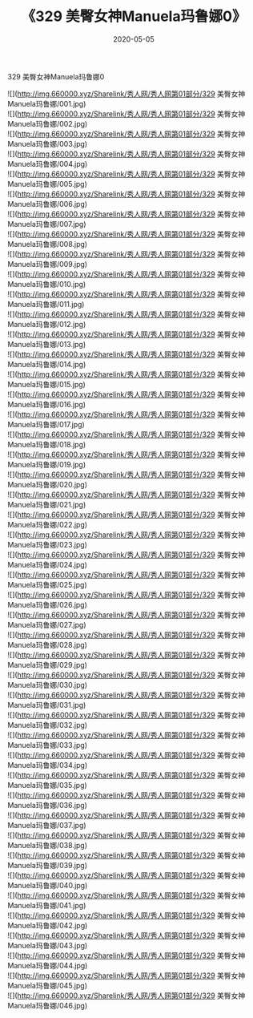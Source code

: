 ﻿---
layout: post
title:  《329 美臀女神Manuela玛鲁娜0》
date:   2020-05-05
img: http://img.660000.xyz/Sharelink/秀人网/秀人网第01部分/329 美臀女神Manuela玛鲁娜0/000.jpg
categories: [美女, 清纯, 唯美]
---

329 美臀女神Manuela玛鲁娜0

  ![](http://img.660000.xyz/Sharelink/秀人网/秀人网第01部分/329 美臀女神Manuela玛鲁娜/001.jpg) <br> ![](http://img.660000.xyz/Sharelink/秀人网/秀人网第01部分/329 美臀女神Manuela玛鲁娜/002.jpg) <br> ![](http://img.660000.xyz/Sharelink/秀人网/秀人网第01部分/329 美臀女神Manuela玛鲁娜/003.jpg) <br> ![](http://img.660000.xyz/Sharelink/秀人网/秀人网第01部分/329 美臀女神Manuela玛鲁娜/004.jpg) <br> ![](http://img.660000.xyz/Sharelink/秀人网/秀人网第01部分/329 美臀女神Manuela玛鲁娜/005.jpg) <br> ![](http://img.660000.xyz/Sharelink/秀人网/秀人网第01部分/329 美臀女神Manuela玛鲁娜/006.jpg) <br> ![](http://img.660000.xyz/Sharelink/秀人网/秀人网第01部分/329 美臀女神Manuela玛鲁娜/007.jpg) <br> ![](http://img.660000.xyz/Sharelink/秀人网/秀人网第01部分/329 美臀女神Manuela玛鲁娜/008.jpg) <br> ![](http://img.660000.xyz/Sharelink/秀人网/秀人网第01部分/329 美臀女神Manuela玛鲁娜/009.jpg) <br> ![](http://img.660000.xyz/Sharelink/秀人网/秀人网第01部分/329 美臀女神Manuela玛鲁娜/010.jpg) <br> ![](http://img.660000.xyz/Sharelink/秀人网/秀人网第01部分/329 美臀女神Manuela玛鲁娜/011.jpg) <br> ![](http://img.660000.xyz/Sharelink/秀人网/秀人网第01部分/329 美臀女神Manuela玛鲁娜/012.jpg) <br> ![](http://img.660000.xyz/Sharelink/秀人网/秀人网第01部分/329 美臀女神Manuela玛鲁娜/013.jpg) <br> ![](http://img.660000.xyz/Sharelink/秀人网/秀人网第01部分/329 美臀女神Manuela玛鲁娜/014.jpg) <br> ![](http://img.660000.xyz/Sharelink/秀人网/秀人网第01部分/329 美臀女神Manuela玛鲁娜/015.jpg) <br> ![](http://img.660000.xyz/Sharelink/秀人网/秀人网第01部分/329 美臀女神Manuela玛鲁娜/016.jpg) <br> ![](http://img.660000.xyz/Sharelink/秀人网/秀人网第01部分/329 美臀女神Manuela玛鲁娜/017.jpg) <br> ![](http://img.660000.xyz/Sharelink/秀人网/秀人网第01部分/329 美臀女神Manuela玛鲁娜/018.jpg) <br> ![](http://img.660000.xyz/Sharelink/秀人网/秀人网第01部分/329 美臀女神Manuela玛鲁娜/019.jpg) <br> ![](http://img.660000.xyz/Sharelink/秀人网/秀人网第01部分/329 美臀女神Manuela玛鲁娜/020.jpg) <br> ![](http://img.660000.xyz/Sharelink/秀人网/秀人网第01部分/329 美臀女神Manuela玛鲁娜/021.jpg) <br> ![](http://img.660000.xyz/Sharelink/秀人网/秀人网第01部分/329 美臀女神Manuela玛鲁娜/022.jpg) <br> ![](http://img.660000.xyz/Sharelink/秀人网/秀人网第01部分/329 美臀女神Manuela玛鲁娜/023.jpg) <br> ![](http://img.660000.xyz/Sharelink/秀人网/秀人网第01部分/329 美臀女神Manuela玛鲁娜/024.jpg) <br> ![](http://img.660000.xyz/Sharelink/秀人网/秀人网第01部分/329 美臀女神Manuela玛鲁娜/025.jpg) <br> ![](http://img.660000.xyz/Sharelink/秀人网/秀人网第01部分/329 美臀女神Manuela玛鲁娜/026.jpg) <br> ![](http://img.660000.xyz/Sharelink/秀人网/秀人网第01部分/329 美臀女神Manuela玛鲁娜/027.jpg) <br> ![](http://img.660000.xyz/Sharelink/秀人网/秀人网第01部分/329 美臀女神Manuela玛鲁娜/028.jpg) <br> ![](http://img.660000.xyz/Sharelink/秀人网/秀人网第01部分/329 美臀女神Manuela玛鲁娜/029.jpg) <br> ![](http://img.660000.xyz/Sharelink/秀人网/秀人网第01部分/329 美臀女神Manuela玛鲁娜/030.jpg) <br> ![](http://img.660000.xyz/Sharelink/秀人网/秀人网第01部分/329 美臀女神Manuela玛鲁娜/031.jpg) <br> ![](http://img.660000.xyz/Sharelink/秀人网/秀人网第01部分/329 美臀女神Manuela玛鲁娜/032.jpg) <br> ![](http://img.660000.xyz/Sharelink/秀人网/秀人网第01部分/329 美臀女神Manuela玛鲁娜/033.jpg) <br> ![](http://img.660000.xyz/Sharelink/秀人网/秀人网第01部分/329 美臀女神Manuela玛鲁娜/034.jpg) <br> ![](http://img.660000.xyz/Sharelink/秀人网/秀人网第01部分/329 美臀女神Manuela玛鲁娜/035.jpg) <br> ![](http://img.660000.xyz/Sharelink/秀人网/秀人网第01部分/329 美臀女神Manuela玛鲁娜/036.jpg) <br> ![](http://img.660000.xyz/Sharelink/秀人网/秀人网第01部分/329 美臀女神Manuela玛鲁娜/037.jpg) <br> ![](http://img.660000.xyz/Sharelink/秀人网/秀人网第01部分/329 美臀女神Manuela玛鲁娜/038.jpg) <br> ![](http://img.660000.xyz/Sharelink/秀人网/秀人网第01部分/329 美臀女神Manuela玛鲁娜/039.jpg) <br> ![](http://img.660000.xyz/Sharelink/秀人网/秀人网第01部分/329 美臀女神Manuela玛鲁娜/040.jpg) <br> ![](http://img.660000.xyz/Sharelink/秀人网/秀人网第01部分/329 美臀女神Manuela玛鲁娜/041.jpg) <br> ![](http://img.660000.xyz/Sharelink/秀人网/秀人网第01部分/329 美臀女神Manuela玛鲁娜/042.jpg) <br> ![](http://img.660000.xyz/Sharelink/秀人网/秀人网第01部分/329 美臀女神Manuela玛鲁娜/043.jpg) <br> ![](http://img.660000.xyz/Sharelink/秀人网/秀人网第01部分/329 美臀女神Manuela玛鲁娜/044.jpg) <br> ![](http://img.660000.xyz/Sharelink/秀人网/秀人网第01部分/329 美臀女神Manuela玛鲁娜/045.jpg) <br> ![](http://img.660000.xyz/Sharelink/秀人网/秀人网第01部分/329 美臀女神Manuela玛鲁娜/046.jpg) <br>
